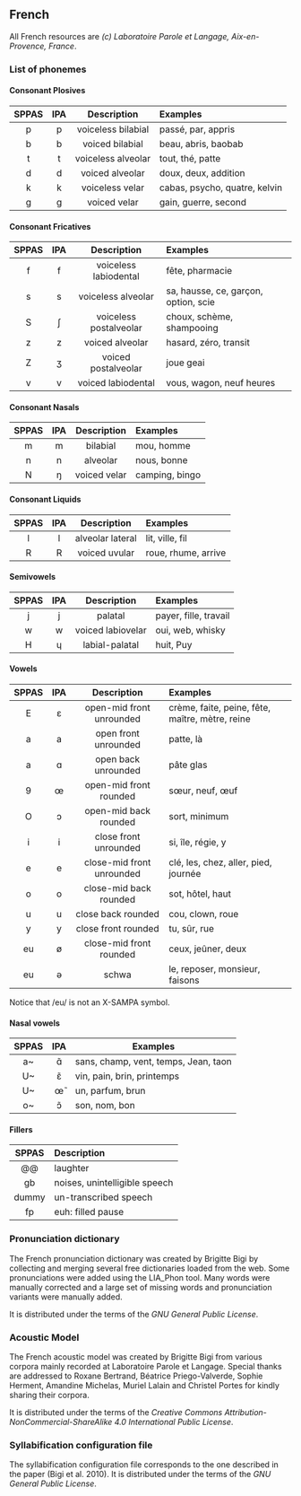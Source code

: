 ## French

All French resources are *(c) Laboratoire Parole et Langage, Aix-en-Provence, France*.


### List of phonemes

#### Consonant Plosives

| SPPAS |  IPA  | Description           | Examples             |
|:-----:|:-----:|:---------------------:|:---------------------|
|   p   |   p   | voiceless bilabial    | passé, par, appris   |
|   b   |   b   | voiced bilabial       | beau, abris, baobab  |
|   t   |   t   | voiceless alveolar    | tout, thé, patte     |
|   d   |   d   | voiced alveolar       | doux, deux, addition |
|   k   |   k   | voiceless velar       | cabas, psycho, quatre, kelvin |
|   g   |   g   | voiced velar          | gain, guerre, second |


#### Consonant Fricatives

| SPPAS |  IPA  | Description            | Examples    |
|:-----:|:-----:|:----------------------:|:------------|
|   f   |   f   | voiceless labiodental  | fête, pharmacie |
|   s   |   s   | voiceless alveolar     | sa, hausse, ce, garçon, option, scie |
|   S   |   ʃ   | voiceless postalveolar | choux, schème, shampooing   |
|   z   |   z   | voiced alveolar        | hasard, zéro, transit       |
|   Z   |   ʒ   | voiced postalveolar    | joue  geai                  |
|   v   |   v   | voiced labiodental     | vous, wagon, neuf heures    |


#### Consonant Nasals

| SPPAS |  IPA  | Description            | Examples         |
|:-----:|:-----:|:----------------------:|:-----------------|
|   m   |   m   | bilabial               | mou, homme       |
|   n   |   n   | alveolar               | nous, bonne      |
|   N   |   ŋ   | voiced velar           | camping, bingo   |


#### Consonant Liquids

| SPPAS |  IPA  | Description            | Examples        |
|:-----:|:-----:|:----------------------:|:----------------|
|   l   |   l   | alveolar lateral       | lit, ville, fil |
|   R   |   R   | voiced uvular          | roue, rhume, arrive |


#### Semivowels

| SPPAS |  IPA  | Description            | Examples      |
|:-----:|:-----:|:----------------------:|:--------------|
|   j   |   j   | palatal                | payer, fille, travail |
|   w   |   w   | voiced labiovelar      | oui, web, whisky | 
|   H   |   ɥ   | labial-palatal         | huit, Puy     |


#### Vowels

| SPPAS |  IPA  | Description               | Examples           |
|:-----:|:-----:|:-------------------------:|:-------------------|
|   E   |   ɛ   | open-mid front unrounded  | crème, faite, peine, fête, maître, mètre, reine |
|   a   |   a   | open front unrounded      | patte, là          |
|   a   |   ɑ   | open back unrounded       | pâte  glas         |
|   9   |   œ   | open-mid front rounded    | sœur, neuf, œuf    |
|   O   |   ɔ   | open-mid back rounded     | sort, minimum      |
|   i   |   i   | close front unrounded     | si, île, régie, y  |
|   e   |   e   | close-mid front unrounded | clé, les, chez, aller, pied, journée |
|   o   |   o   | close-mid back rounded    | sot, hôtel, haut   |
|   u   |   u   | close back rounded        | cou, clown, roue   |
|   y   |   y   | close front rounded       | tu, sûr, rue       |
|  eu   |   ø   | close-mid front rounded   | ceux, jeûner, deux |
|  eu   |   ə   | schwa                     | le, reposer, monsieur, faisons |

Notice that /eu/ is not an X-SAMPA symbol.


#### Nasal vowels

| SPPAS |  IPA  | Examples                             |
|:-----:|:-----:|--------------------------------------|
|  a~   |  ɑ̃    | sans, champ, vent, temps, Jean, taon |
|  U~   |  ɛ̃    | vin, pain, brin, printemps           |
|  U~   |  œ̃    | un, parfum, brun                     |
|  o~   |  ɔ̃    | son, nom, bon                        |




#### Fillers

| SPPAS | Description                     | 
|:-----:|:--------------------------------|
| @@    |  laughter                       |
| gb    |  noises,  unintelligible speech |
| dummy |  un-transcribed speech          |
| fp    |  euh: filled pause              |


### Pronunciation dictionary

The French pronunciation dictionary was created by Brigitte Bigi by collecting
and merging several free dictionaries loaded from the web. Some pronunciations
were added using the LIA_Phon tool. Many words were manually corrected and a 
large set of missing words and pronunciation variants were manually added.

It is distributed under the terms of the *GNU General Public License*.


### Acoustic Model

The French acoustic model was created by Brigitte Bigi from various corpora
mainly recorded at Laboratoire Parole et Langage. 
Special thanks are addressed to Roxane Bertrand, Béatrice Priego-Valverde, 
Sophie Herment, Amandine Michelas, Muriel Lalain and Christel Portes 
for kindly sharing their corpora.

It is distributed under the terms of the 
*Creative Commons Attribution-NonCommercial-ShareAlike 4.0 International Public License*.


### Syllabification configuration file

The syllabification configuration file corresponds to the one described
in the paper (Bigi et al. 2010). It is distributed under the terms of the 
*GNU General Public License*.
